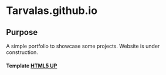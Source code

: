 # Tarvalas.github.io

## Purpose
A simple portfolio to showcase some projects. Website is under construction.



#### Template [HTML5 UP](https://html5up.net/)

